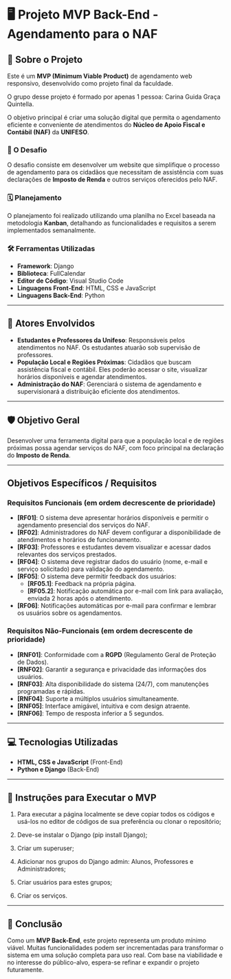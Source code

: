 # 🖥️ Projeto MVP Back-End - Agendamento para o NAF

## 📖 Sobre o Projeto

Este é um **MVP (Minimum Viable Product)** de agendamento web responsivo, desenvolvido como projeto final da faculdade.

O grupo desse projeto é formado por apenas 1 pessoa: Carina Guida Graça Quintella.

O objetivo principal é criar uma solução digital que permita o agendamento eficiente e conveniente de atendimentos do **Núcleo de Apoio Fiscal e Contábil (NAF)** da **UNIFESO**.

### 🎯 O Desafio

O desafio consiste em desenvolver um website que simplifique o processo de agendamento para os cidadãos que necessitam de assistência com suas declarações de **Imposto de Renda** e outros serviços oferecidos pelo NAF.

### 🗓️ Planejamento

O planejamento foi realizado utilizando uma planilha no Excel baseada na metodologia **Kanban**, detalhando as funcionalidades e requisitos a serem implementados semanalmente.

### 🛠️ Ferramentas Utilizadas

- **Framework**: Django
- **Biblioteca**: FullCalendar
- **Editor de Código**: Visual Studio Code
- **Linguagens Front-End**: HTML, CSS e JavaScript
- **Linguagens Back-End**: Python

---

## 👥 Atores Envolvidos

- **Estudantes e Professores da Unifeso**: Responsáveis pelos atendimentos no NAF. Os estudantes atuarão sob supervisão de professores.
- **População Local e Regiões Próximas**: Cidadãos que buscam assistência fiscal e contábil. Eles poderão acessar o site, visualizar horários disponíveis e agendar atendimentos.
- **Administração do NAF**: Gerenciará o sistema de agendamento e supervisionará a distribuição eficiente dos atendimentos.

---

## 🛡️ Objetivo Geral

Desenvolver uma ferramenta digital para que a população local e de regiões próximas possa agendar serviços do NAF, com foco principal na declaração do **Imposto de Renda**.

---

## Objetivos Específicos / Requisitos

### **Requisitos Funcionais** (em ordem decrescente de prioridade)

- **[RF01]**: O sistema deve apresentar horários disponíveis e permitir o agendamento presencial dos serviços do NAF.
- **[RF02]**: Administradores do NAF devem configurar a disponibilidade de atendimentos e horários de funcionamento.
- **[RF03]**: Professores e estudantes devem visualizar e acessar dados relevantes dos serviços prestados.
- **[RF04]**: O sistema deve registrar dados do usuário (nome, e-mail e serviço solicitado) para validação do agendamento.
- **[RF05]**: O sistema deve permitir feedback dos usuários:
  - **[RF05.1]**: Feedback na própria página.
  - **[RF05.2]**: Notificação automática por e-mail com link para avaliação, enviada 2 horas após o atendimento.
- **[RF06]**: Notificações automáticas por e-mail para confirmar e lembrar os usuários sobre os agendamentos.

### **Requisitos Não-Funcionais** (em ordem decrescente de prioridade)

- **[RNF01]**: Conformidade com a **RGPD** (Regulamento Geral de Proteção de Dados).
- **[RNF02]**: Garantir a segurança e privacidade das informações dos usuários.
- **[RNF03]**: Alta disponibilidade do sistema (24/7), com manutenções programadas e rápidas.
- **[RNF04]**: Suporte a múltiplos usuários simultaneamente.
- **[RNF05]**: Interface amigável, intuitiva e com design atraente.
- **[RNF06]**: Tempo de resposta inferior a 5 segundos.

---

## 💻 Tecnologias Utilizadas

- **HTML, CSS e JavaScript** (Front-End)
- **Python e Django** (Back-End)

---

## 🚀 Instruções para Executar o MVP

1. Para executar a página localmente se deve copiar todos os códigos e usá-los no editor de códigos de sua preferência ou clonar o repositório;

2. Deve-se instalar o Django (pip install Django);

3. Criar um superuser;

4. Adicionar nos grupos do Django admin: Alunos, Professores e Administradores;

5. Criar usuários para estes grupos;

6. Criar os serviços.

---

## 🏁 Conclusão

Como um **MVP Back-End**, este projeto representa um produto mínimo viável. Muitas funcionalidades podem ser incrementadas para transformar o sistema em uma solução completa para uso real. Com base na viabilidade e no interesse do público-alvo, espera-se refinar e expandir o projeto futuramente.
